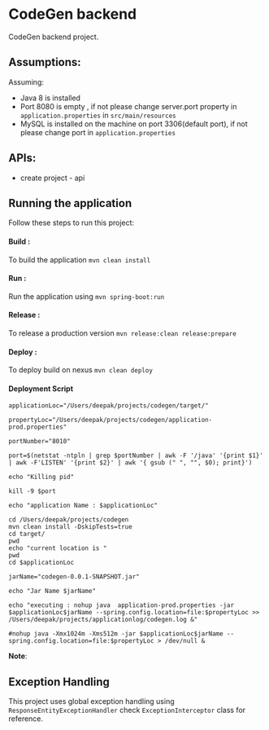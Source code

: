 # CodeGen backend
CodeGen backend project.

Assumptions:
-----------------------------

Assuming:
 * Java 8 is installed
 * Port 8080 is empty , if not please change server.port property in `application.properties` in `src/main/resources`
 * MySQL is installed on the machine on port 3306(default port), if not please change port in `application.properties`


APIs:
-----------------------------
- create project - api

Running the application
-----------------------------
Follow these steps to run this project:

#### Build : 
To build the application `mvn clean install`

#### Run : 

Run the application using `mvn spring-boot:run`

#### Release : 
To release a production version `mvn release:clean release:prepare`

#### Deploy :
To deploy build on nexus  `mvn clean deploy`

#### Deployment Script
```
applicationLoc="/Users/deepak/projects/codegen/target/"

propertyLoc="/Users/deepak/projects/codegen/application-prod.properties"

portNumber="8010"

port=$(netstat -ntpln | grep $portNumber | awk -F '/java' '{print $1}' | awk -F'LISTEN' '{print $2}' | awk '{ gsub (" ", "", $0); print}')

echo "Killing pid"

kill -9 $port

echo "application Name : $applicationLoc"

cd /Users/deepak/projects/codegen
mvn clean install -DskipTests=true
cd target/
pwd
echo "current location is "
pwd
cd $applicationLoc

jarName="codegen-0.0.1-SNAPSHOT.jar"

echo "Jar Name $jarName"

echo "executing : nohup java  application-prod.properties -jar $applicationLoc$jarName --spring.config.location=file:$propertyLoc >> /Users/deepak/projects/applicationlog/codegen.log &"

#nohup java -Xmx1024m -Xms512m -jar $applicationLoc$jarName --spring.config.location=file:$propertyLoc > /dev/null &
```
**Note**:  
   

Exception Handling
-----------------------------
This project uses global exception handling using `ResponseEntityExceptionHandler` check `ExceptionInterceptor` class for reference.

